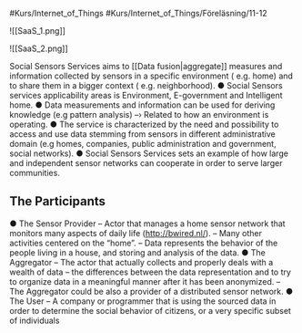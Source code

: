 #Kurs/Internet_of_Things #Kurs/Internet_of_Things/Föreläsning/11-12 

![[SaaS_1.png]]

![[SaaS_2.png]]

Social Sensors Services aims to [[Data fusion|aggregate]] measures and information collected by sensors in a specific environment ( e.g. home) and to share them in a bigger context ( e.g. neighborhood). 
● Social Sensors services applicability areas is Environment, E-government and Intelligent home. 
● Data measurements and information can be used for deriving knowledge (e.g pattern analysis) –› Related to how an environment is operating. 
● The service is characterized by the need and possibility to access and use data stemming from sensors in different administrative domain (e.g homes, companies, public administration and government, social networks). 
● Social Sensors Services sets an example of how large and independent sensor networks can cooperate in order to serve larger communities.

## The Participants
● The Sensor Provider – Actor that manages a home sensor network that monitors many aspects of daily life (http://bwired.nl/). 
	– Many other activities centered on the “home”. 
	– Data represents the behavior of the people living in a house, and storing and analysis of the data. 
● The Aggregator 
	– The actor that actually collects and properly deals with a wealth of data 
	– the differences between the data representation and to try to organize data in a meaningful manner after it has been anonymized. 
	– The Aggregator could be also a provider of a distributed sensor network. 
● The User 
	– A company or programmer that is using the sourced data in order to determine the social behavior of citizens, or a very specific subset of individuals